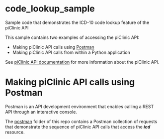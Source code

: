 # code_lookup_sample
Sample code that demonstrates the ICD-10 code lookup feature of the piClinic API

This sample contains two examples of accessing the piClinic API:
* Making piClinic API calls using [Postman](https://www.getpostman.com/)
* Making piClinic API calls from within a Python application

See [piClinic API documentation](https://piclinic.org/api) for more information about the piClinic API.

# Making piClinic API calls using Postman

Postman is an API development environment that enables calling a REST API through an interactive console.

The [postman](https://github.com/docsbydesign/code_lookup_sample/tree/master/postman) folder of this repo contains a Postman collection of requests that demonstrate the
sequence of piClinic API calls that access the _**icd**_ resource.
